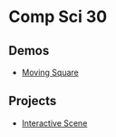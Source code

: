 # Comp Sci 30

## Demos
- [Moving Square](moving-square)

## Projects
- [Interactive Scene](interaactive-scene)
